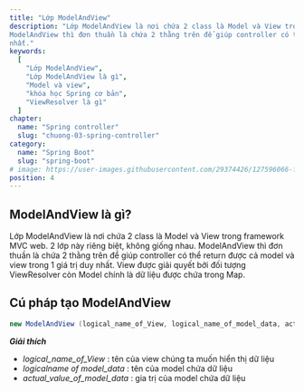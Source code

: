 ```yaml
---
title: "Lớp ModelAndView"
description: "Lớp ModelAndView là nơi chứa 2 class là Model và View trong framework MVC web. 2 lớp này riêng biệt, không giống nhau. 
ModelAndView thì đơn thuần là chứa 2 thằng trên để giúp controller có thể return được cả model và view trong 1 giá trị duy
nhất."
keywords:
  [
    "Lớp ModelAndView",
    "Lớp ModelAndView là gì",
    "Model và view",
    "khóa học Spring cơ bản",
    "ViewResolver là gì"
  ]
chapter:
  name: "Spring controller"
  slug: "chuong-03-spring-controller"
category:
  name: "Spring Boot"
  slug: "spring-boot"
# image: https://user-images.githubusercontent.com/29374426/127596066-fa46df01-982f-4a72-b6d1-f7d8f5c5a9b3.png
position: 4
---
```


## ModelAndView là gì?

Lớp ModelAndView là nơi chứa 2 class là Model và View trong framework MVC web. 2 lớp này riêng biệt, không giống nhau. ModelAndView thì đơn thuần là chứa 2 thằng trên để giúp controller có thể return được cả model và view trong 1 giá trị duy
nhất.
View được giải quyết bởi đối tượng ViewResolver còn Model chính là dữ liệu được chứa trong Map.

## Cú pháp tạo ModelAndView

```java
new ModelAndView (logical_name_of_View, logical_name_of_model_data, actual_value_of_model_data)
```

**_Giải thích_**

- _logical_name_of_View_ : tên của view chúng ta muốn hiển thị dữ liệu
- _logical*name* of model_data_ : tên của model chứa dữ liệu
- _actual_value_of_model_data_ : gia trị của model chứa dữ liệu
